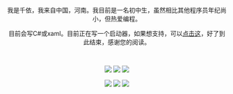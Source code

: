<div align="center">
  
我是千依，我来自中国，河南。我目前是一名初中生，虽然相比其他程序员年纪尚小，但热爱编程。

目前会写C#或xaml。目前正在写一个启动器，如果想支持，可以[点击这](/.code/ChmlFrp_WPF_Clienter)，好了到此结束，感谢您的阅读。

<div/>

<br/>

<p align = "center">
  <img src = "https://github-readme-stats.vercel.app/api?username=qianyiaz&show_icons=true&theme=tokyonight&line_height=28">
  <img src = "https://github-readme-stats.vercel.app/api/top-langs/?username=Qianyiaz&layout=donut&theme=radical&line_height=30">
  <img src ="https://streak-stats.demolab.com?user=Qianyiaz&theme=tokyonight&hide_border=%E7%9C%9F&locale=zh_Hans&mode=weekly&exclude_days=Mon&hide_longest_streak=true&line_height=20">
</p>

<p align="center">
<img src="https://img.shields.io/badge/-C sharp-black?style=flat-square&logo=c#"/>
<img src="https://img.shields.io/badge/-Git-black?style=flat-square&logo=git"/>
<img src="https://img.shields.io/badge/-GitHub-black?style=flat-square&logo=github"/>
</p>



